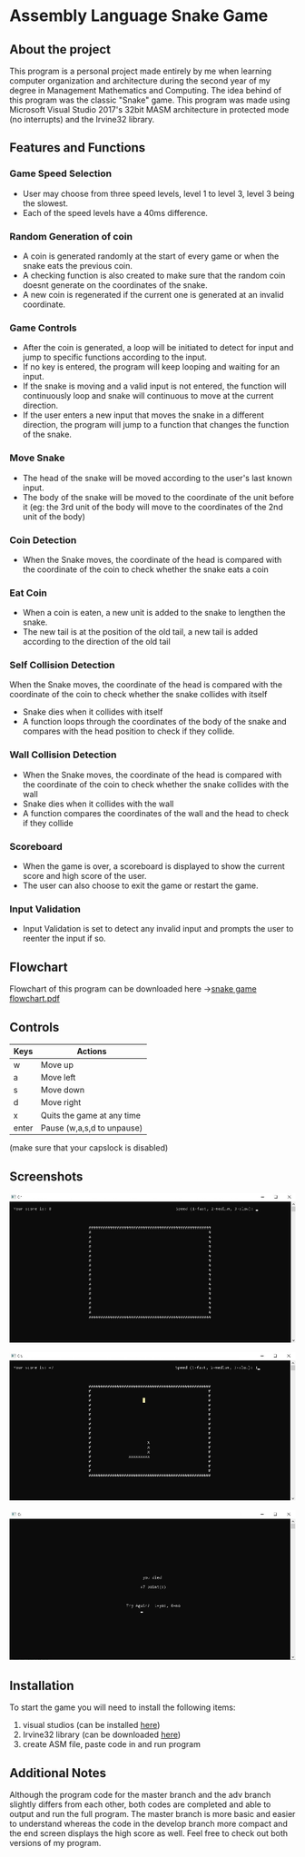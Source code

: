 # Assembly Language Snake Game
## About the project
This program is a personal project made entirely by me when learning computer organization and architecture during the second year of my degree in Management Mathematics and Computing. The idea behind of this program was the classic "Snake" game. This program was made using Microsoft Visual Studio 2017's 32bit MASM architecture in protected mode (no interrupts) and the Irvine32 library.

## Features and Functions
### Game Speed Selection
  * User may choose from three speed levels, level 1 to level 3, level 3 being the slowest.
  * Each of the speed levels have a 40ms difference.
### Random Generation of coin
  * A coin is generated randomly at the start of every game or when the snake eats the previous coin.
  * A checking function is also created to make sure that the random coin doesnt generate on the coordinates of the snake. 
  * A new coin is regenerated if the current one is generated at an invalid coordinate.
### Game Controls
  * After the coin is generated, a loop will be initiated to detect for input and jump to specific functions according to the input.
  * If no key is entered, the program will keep looping and waiting for an input. 
  * If the snake is moving and a valid input is not entered, the function will continuously loop and snake will continuous to move at the current direction.
  * If the user enters a new input that moves the snake in a different direction, the program will jump to a function that changes the function of the snake.
### Move Snake
  * The head of the snake will be moved according to the user's last known input. 
  * The body of the snake will be moved to the coordinate of the unit before it (eg: the 3rd unit of the body will move to the coordinates of the 2nd unit of the body)
### Coin Detection
  * When the Snake moves, the coordinate of the head is compared with the coordinate of the coin to check whether the snake eats a coin
### Eat Coin
  * When a coin is eaten, a new unit is added to the snake to lengthen the snake.
  * The new tail is at the position of the old tail, a new tail is added according to the direction of the old tail
### Self Collision Detection 
  When the Snake moves, the coordinate of the head is compared with the coordinate of the coin to check whether the snake collides with itself
  * Snake dies when it collides with itself
  * A function loops through the coordinates of the body of the snake and compares with the head position to check if they collide.
### Wall Collision Detection
  * When the Snake moves, the coordinate of the head is compared with the coordinate of the coin to check whether the snake collides with the wall
  * Snake dies when it collides with the wall
  * A function compares the coordinates of the wall and the head to check if they collide
### Scoreboard
  * When the game is over, a scoreboard is displayed to show the current score and high score of the user.
  * The user can also choose to exit the game or restart the game.
### Input Validation
  * Input Validation is set to detect any invalid input and prompts the user to reenter the input if so.

## Flowchart
Flowchart of this program can be downloaded here ->[snake game flowchart.pdf](https://github.com/meixinchoy/SnakeGame-asm8086/files/6953798/snake.game.flowchart.pdf)

## Controls
| Keys              | Actions                    |
| ----------------- | -------------------------- |
| w                 | Move up                    |
| a                 | Move left                  |
| s                 | Move down                  |
| d                 | Move right                 |
| x                 | Quits the game at any time |
| enter             | Pause (w,a,s,d to unpause) |

(make sure that your capslock is disabled)

## Screenshots
![](screenshots/startscreen.png)

![](screenshots/ingame.jpg)

![](screenshots/youdied.png)

## Installation
To start the game you will need to install the following items:
1. visual studios   (can be installed [here](https://visualstudio.microsoft.com/downloads/)) 
2. Irvine32 library (can be downloaded [here](https://github.com/meixinchoy/Irvine-library))
3. create ASM file, paste code in and run program

## Additional Notes
Although the program code for the master branch and the adv branch slightly differs from each other, both codes are completed and able to output and run the full program. The master branch is more basic and easier to understand whereas the code in the develop branch more compact and the end screen displays the high score as well. Feel free to check out both versions of my program.

